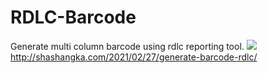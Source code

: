 # RDLC-Barcode
Generate multi column barcode using rdlc reporting tool.
<img src="http://shashangka.com/wp-content/uploads/2021/03/rdlc1.png"/>
http://shashangka.com/2021/02/27/generate-barcode-rdlc/
